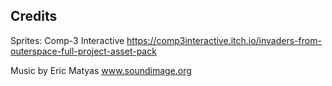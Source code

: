
## Credits

Sprites:
	Comp-3 Interactive
	https://comp3interactive.itch.io/invaders-from-outerspace-full-project-asset-pack
	
Music by Eric Matyas
	www.soundimage.org
